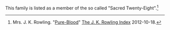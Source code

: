 
This family is listed as a member of the so called "Sacred Twenty-Eight".[^221205-1]

[^221205-1]: Mrs. J. K. Rowling. "[Pure-Blood]" [The J. K. Rowling Index] 2012-10-18.

[Pure-Blood]: https://www.rowlingindex.org/work/pmpbl/
[The J. K. Rowling Index]: https://www.rowlingindex.org/
